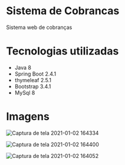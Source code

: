 # Sistema de Cobrancas
Sistema web de cobranças

# Tecnologias utilizadas
* Java 8
* Spring Boot 2.4.1
* thymeleaf 2.5.1
* Bootstrap 3.4.1
* MySql 8


# Imagens
![Captura de tela 2021-01-02 164334](https://user-images.githubusercontent.com/27326162/103465411-ec5d7100-4d19-11eb-85e6-5610bf7c2ccb.png)

![Captura de tela 2021-01-02 164400](https://user-images.githubusercontent.com/27326162/103465414-ef586180-4d19-11eb-8f4b-db8ba154d92f.png)

![Captura de tela 2021-01-02 164052](https://user-images.githubusercontent.com/27326162/103465345-617c7680-4d19-11eb-8c64-062d7fc4415f.png)
